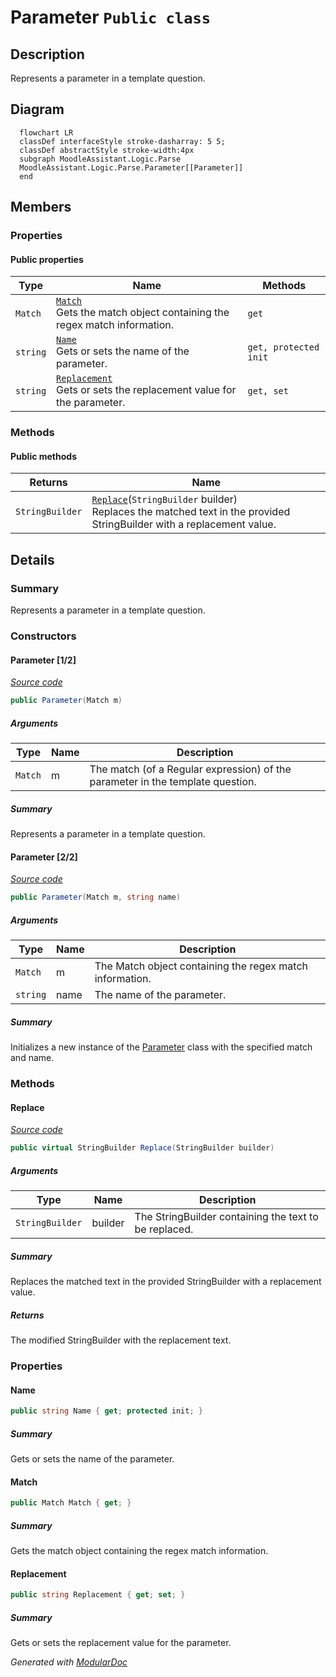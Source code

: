 # Parameter `Public class`

## Description
Represents a parameter in a template question.

## Diagram
```mermaid
  flowchart LR
  classDef interfaceStyle stroke-dasharray: 5 5;
  classDef abstractStyle stroke-width:4px
  subgraph MoodleAssistant.Logic.Parse
  MoodleAssistant.Logic.Parse.Parameter[[Parameter]]
  end
```

## Members
### Properties
#### Public  properties
| Type | Name | Methods |
| --- | --- | --- |
| `Match` | [`Match`](#match)<br>Gets the match object containing the regex match information. | `get` |
| `string` | [`Name`](#name)<br>Gets or sets the name of the parameter. | `get, protected init` |
| `string` | [`Replacement`](#replacement)<br>Gets or sets the replacement value for the parameter. | `get, set` |

### Methods
#### Public  methods
| Returns | Name |
| --- | --- |
| `StringBuilder` | [`Replace`](#replace)(`StringBuilder` builder)<br>Replaces the matched text in the provided StringBuilder with a replacement value. |

## Details
### Summary
Represents a parameter in a template question.

### Constructors
#### Parameter [1/2]
[*Source code*](https://github.com///blob//MoodleAssistant/Logic/Parse/Parameter.cs#L14)
```csharp
public Parameter(Match m)
```
##### Arguments
| Type | Name | Description |
| --- | --- | --- |
| `Match` | m | The match (of a Regular expression) of the parameter in the template question. |

##### Summary
Represents a parameter in a template question.

#### Parameter [2/2]
[*Source code*](https://github.com///blob//MoodleAssistant/Logic/Parse/Parameter.cs#L31)
```csharp
public Parameter(Match m, string name)
```
##### Arguments
| Type | Name | Description |
| --- | --- | --- |
| `Match` | m | The Match object containing the regex match information. |
| `string` | name | The name of the parameter. |

##### Summary
Initializes a new instance of the [Parameter](moodleassistant/logic/parse/Parameter.md) class with the specified match and name.

### Methods
#### Replace
[*Source code*](https://github.com///blob//MoodleAssistant/Logic/Parse/Parameter.cs#L40)
```csharp
public virtual StringBuilder Replace(StringBuilder builder)
```
##### Arguments
| Type | Name | Description |
| --- | --- | --- |
| `StringBuilder` | builder | The StringBuilder containing the text to be replaced. |

##### Summary
Replaces the matched text in the provided StringBuilder with a replacement value.

##### Returns
The modified StringBuilder with the replacement text.

### Properties
#### Name
```csharp
public string Name { get; protected init; }
```
##### Summary
Gets or sets the name of the parameter.

#### Match
```csharp
public Match Match { get; }
```
##### Summary
Gets the match object containing the regex match information.

#### Replacement
```csharp
public string Replacement { get; set; }
```
##### Summary
Gets or sets the replacement value for the parameter.

*Generated with* [*ModularDoc*](https://github.com/hailstorm75/ModularDoc)
